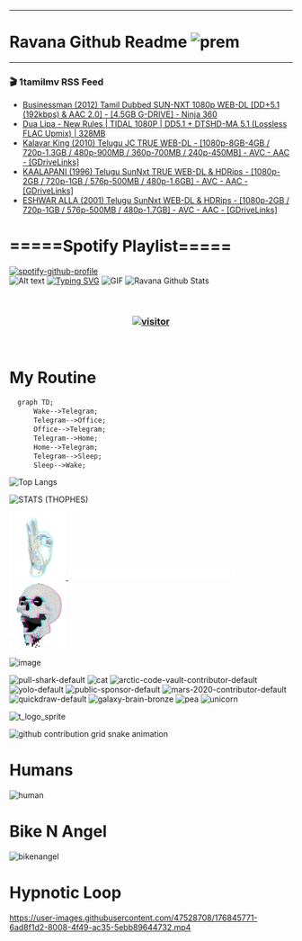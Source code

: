 ***
# Ravana Github Readme <img width="30" alt="prem" src="https://user-images.githubusercontent.com/47528708/184485159-eb187755-3860-4024-84e0-36e3194f9dac.gif">
***

### 🎬 1tamilmv RSS Feed

<!-- BLOG-POST-LIST:START -->
- [Businessman &lpar;2012&rpar; Tamil Dubbed SUN-NXT 1080p WEB-DL [DD+5.1 &lpar;192kbps&rpar; &amp; AAC 2.0] - [4.5GB G-DRIVE] - Ninja 360](https://www.1tamilmv.team/index.php?/forums/topic/150531-businessman-2012-tamil-dubbed-sun-nxt-1080p-web-dl-dd51-192kbps-aac-20-45gb-g-drive-ninja-360/&do=findComment&comment=333885)
- [Dua Lipa - New Rules | TIDAL 1080P | DD5.1 + DTSHD-MA 5.1 &lpar;Lossless FLAC Upmix&rpar; | 328MB](https://www.1tamilmv.team/index.php?/forums/topic/167678-dua-lipa-new-rules-tidal-1080p-dd51-dtshd-ma-51-lossless-flac-upmix-328mb/&do=findComment&comment=333884)
- [Kalavar King &lpar;2010&rpar; Telugu JC TRUE WEB-DL - [1080p-8GB-4GB / 720p-1.3GB / 480p-900MB / 360p-700MB / 240p-450MB] - AVC - AAC - [GDriveLinks]](https://www.1tamilmv.team/index.php?/forums/topic/167677-kalavar-king-2010-telugu-jc-true-web-dl-1080p-8gb-4gb-720p-13gb-480p-900mb-360p-700mb-240p-450mb-avc-aac-gdrivelinks/&do=findComment&comment=333883)
- [KAALAPANI &lpar;1996&rpar; Telugu SunNxt TRUE WEB-DL &amp; HDRips - [1080p-2GB / 720p-1GB / 576p-500MB / 480p-1.6GB] - AVC - AAC - [GDriveLinks]](https://www.1tamilmv.team/index.php?/forums/topic/167676-kaalapani-1996-telugu-sunnxt-true-web-dl-hdrips-1080p-2gb-720p-1gb-576p-500mb-480p-16gb-avc-aac-gdrivelinks/&do=findComment&comment=333882)
- [ESHWAR ALLA &lpar;2001&rpar; Telugu SunNxt WEB-DL &amp; HDRips - [1080p-2GB / 720p-1GB / 576p-500MB / 480p-1.7GB] - AVC - AAC - [GDriveLinks]](https://www.1tamilmv.team/index.php?/forums/topic/167675-eshwar-alla-2001-telugu-sunnxt-web-dl-hdrips-1080p-2gb-720p-1gb-576p-500mb-480p-17gb-avc-aac-gdrivelinks/&do=findComment&comment=333881)
<!-- BLOG-POST-LIST:END -->

# =====Spotify Playlist=====
[![spotify-github-profile](https://spotify-github-profile.vercel.app/api/view?uid=31rfzgmuvvewegdlxvlev4ynz4vu&cover_image=true&theme=default&bar_color=53b14f&bar_color_cover=true)](https://ravana69.github.io/rss)
</br>
![Alt text](https://spotify-recently-played-readme.vercel.app/api?user=31rfzgmuvvewegdlxvlev4ynz4vu)
[![Typing SVG](https://readme-typing-svg.herokuapp.com?color=%2336BCF7&center=true&vCenter=true&multiline=true&height=81&lines=I+AM+RAVANA;CONTACT+ME+ON+TELEGRAM%3A+%40R4V4N4)](https://git.io/typing-svg)
<img align="centre" height="400px" width="490px" alt="GIF" src="https://github.com/ravana69/ravana69/blob/master/rvm.gif" />
![Ravana Github Stats](https://github-readme-stats.vercel.app/api?username=ravana69&&show_icons=true&theme=radical)

<br />
<h3 align="center"> <a href="https://t.me/r4v4n4"><img src="https://profile-counter.glitch.me/ravana69/count.svg" alt="visitor" width="600"></a> </h3>
</br>

<H1>My Routine</H1>

```mermaid
  graph TD;
      Wake-->Telegram;
      Telegram-->Office;
      Office-->Telegram;
      Telegram-->Home;
      Home-->Telegram;
      Telegram-->Sleep;
      Sleep-->Wake;
```
![Top Langs](https://github-readme-stats.vercel.app/api/top-langs/?username=ravana69&&show_icons=true&theme=radical)

![STATS (THOPHES)](https://github-profile-trophy.vercel.app/?username=ravana69&theme=gruvbox&margin-w=10&margin-h=15&column=8)
<br />
<p align="left">
    <a href="#">
        <img width="20%" src="./assets/images/hand.gif" alt="" />
    </a>
    <a href="#">
        <img width="59%" src="./assets/images/spacer.png" alt="" >
    </a>
    <a href="#">
        <img width="20%" src="./assets/images/skull.gif" alt="" />
    </a>
</p>


![image](https://user-images.githubusercontent.com/47528708/175298537-0623dc00-7b1a-4ec1-b5b1-71768763a234.png)

<img width="148" alt="pull-shark-default" src="https://user-images.githubusercontent.com/47528708/176419715-70981865-4dc6-489a-8a1a-06842db67b15.gif"> <img width="148" alt="cat" src="https://user-images.githubusercontent.com/47528708/179149594-60701d0e-e626-415f-9958-80736351eadd.gif"> <img width="148" alt="arctic-code-vault-contributor-default" src="https://user-images.githubusercontent.com/47528708/175267501-e1fbbb8f-c2b2-4882-b865-2ac4debef26c.png"> <img width="148" alt="yolo-default" src="https://user-images.githubusercontent.com/47528708/175267654-281a1880-1129-4b7b-bf2f-de5dd2bc5afa.png"> <img width="148" alt="public-sponsor-default" src="https://user-images.githubusercontent.com/47528708/175268448-2e78cc75-fb25-4d76-bd22-7df520446b45.png"> <img width="148" alt="mars-2020-contributor-default" src="https://user-images.githubusercontent.com/47528708/175268475-de6d987a-3be9-4353-86a5-23b422559355.png"> <img width="148" alt="quickdraw-default" src="https://user-images.githubusercontent.com/47528708/179148665-33e7c2c8-5d95-413e-8b25-6862820a5fe7.png"> <img width="148" alt="galaxy-brain-bronze" src="https://user-images.githubusercontent.com/47528708/176419717-e2fdca8b-0fdc-47dd-9511-a7ff52178a33.gif"> <img width="148" alt="pea" src="https://user-images.githubusercontent.com/47528708/179149608-800ce6e1-7d24-4bfe-8e84-5628e6d5497d.gif"> <img width="148" alt="unicorn" src="https://user-images.githubusercontent.com/2644614/181385133-df3a04ac-af3f-4c11-bd61-5e1ec80c601b.png">

![t_logo_sprite](https://user-images.githubusercontent.com/47528708/175293007-21ff1792-1fca-4be3-bcae-12fdc3aa414f.svg)

![github contribution grid snake animation](https://raw.githubusercontent.com/ravana69/ravana69/output/github-contribution-grid-snake-dark.svg#gh-dark-mode-only)

# Humans
<img width="170" alt="human" src="https://user-images.githubusercontent.com/47528708/176413829-c142d478-1c96-4c3c-a2a4-2dd35374c335.gif">

# Bike N Angel
<img width="170" alt="bikenangel" src="https://user-images.githubusercontent.com/47528708/176616968-3a44f91e-8016-477c-9bb5-c4689a1adbee.gif">

# Hypnotic Loop

https://user-images.githubusercontent.com/47528708/176845771-6ad8f1d2-8008-4f49-ac35-5ebb89644732.mp4

